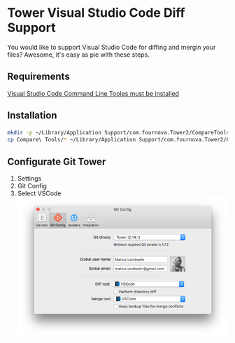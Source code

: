 
# Tower Visual Studio Code Diff Support
You would like to support Visual Studio Code for diffing and mergin your files? Awesome, it's easy as pie with these steps.

## Requirements
[Visual Studio Code Command Line Tooles must be installed](https://code.visualstudio.com/docs/setup/mac)

## Installation
```bash
mkdir -p ~/Library/Application Support/com.fournova.Tower2/CompareTools/
cp Compare\ Tools/* ~/Library/Application Support/com.fournova.Tower2/CompareTools/
```
## Configurate Git Tower
1. Settings
2. Git Config
3. Select VSCode
![Configuration Image](Screenshots/configuration.png)
